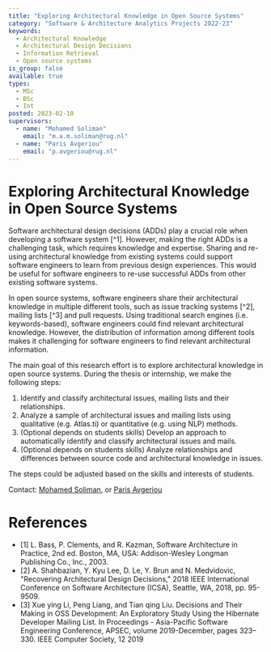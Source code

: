 ```yaml
---
title: "Exploring Architectural Knowledge in Open Source Systems"
category: "Software & Architecture Analytics Projects 2022-23"
keywords:
  - Architectural Knowledge
  - Architectural Design Decisions
  - Information Retrieval
  - Open source systems
is_group: false
available: true
types:
  - MSc
  - BSc
  - Int
posted: 2023-02-10
supervisors:
  - name: "Mohamed Soliman"
    email: "m.a.m.soliman@rug.nl"
  - name: "Paris Avgeriou"
    email: "p.avgeriou@rug.nl"
---
```


# Exploring Architectural Knowledge in Open Source Systems

Software architectural design decisions (ADDs) play a crucial role when developing a software system [^1]. However, making the right ADDs is a challenging task, which requires knowledge and expertise. Sharing and re-using architectural knowledge from existing systems could support software engineers to learn from previous design experiences. This would be useful for software engineers to re-use successful ADDs from other existing software systems.

In open source systems, software engineers share their architectural knowledge in multiple different tools, such as issue tracking systems [^2], mailing lists [^3] and pull requests. Using traditional search engines (i.e. keywords-based), software engineers could find relevant architectural knowledge. However, the distribution of information among different tools makes it challenging for software engineers to find relevant architectural information.

The main goal of this research effort is to explore architectural knowledge in open source systems. During the thesis or internship, we make the following steps:

1. Identify and classify architectural issues, mailing lists and their relationships.
2. Analyze a sample of architectural issues and mailing lists using qualitative (e.g. Atlas.ti) or quantitative (e.g. using NLP) methods.
3. (Optional depends on students skills) Develop an approach to automatically identify and classify architectural issues and mails.
4. (Optional depends on students skills) Analyze relationships and differences between source code and architectural knowledge in issues.

The steps could be adjusted based on the skills and interests of students.

Contact: [Mohamed Soliman](m.a.m.soliman@rug.nl), or [Paris Avgeriou](p.avgeriou@rug.nl)

# References
- [1] L. Bass, P. Clements, and R. Kazman, Software Architecture in Practice, 2nd ed. Boston, MA, USA: Addison-Wesley Longman Publishing Co., Inc., 2003.
- [2] A. Shahbazian, Y. Kyu Lee, D. Le, Y. Brun and N. Medvidovic, "Recovering Architectural Design Decisions," 2018 IEEE International Conference on Software Architecture (ICSA), Seattle, WA, 2018, pp. 95-9509.
- [3] Xue ying Li, Peng Liang, and Tian qing Liu. Decisions and Their Making in OSS Development: An Exploratory Study Using the Hibernate Developer Mailing List. In Proceedings - Asia-Pacific Software Engineering Conference, APSEC, volume 2019-December, pages 323–330. IEEE Computer Society, 12 2019


